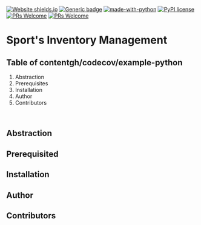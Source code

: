 [![Website shields.io](https://img.shields.io/website-up-down-green-red/http/shields.io.svg)](#)
[![Generic badge](https://img.shields.io/badge/Django-2.1.7-<COLOR>.svg)](https://www.djangoproject.com)
[![made-with-python](https://img.shields.io/badge/Made%20with-Python-1f425f.svg)](https://www.python.org/)
[![PyPI license](https://img.shields.io/pypi/l/ansicolortags.svg)](https://pypi.python.org/pypi/ansicolortags/)
[![PRs Welcome](https://img.shields.io/badge/PRs-welcome-brightgreen.svg?style=flat-square)](http://makeapullrequest.com)
[![PRs Welcome](https://codecov.io/gh/satya7289/Sport/branch/master/graph/badge.svg)](https://codecov.io/gh/satya7289/Sport/)

# **Sport's Inventory Management**
## **Table of content**gh/codecov/example-python
1. Abstraction
2. Prerequisites
3. Installation
4. Author
5. Contributors
<br>

## **Abstraction**

## **Prerequisited**

## **Installation**

## **Author**

## **Contributors**
